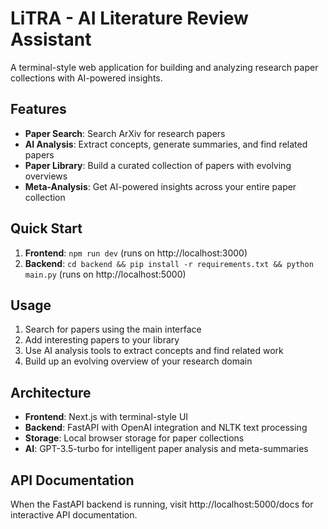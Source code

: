# LiTRA - AI Literature Review Assistant

A terminal-style web application for building and analyzing research paper collections with AI-powered insights.

## Features

- **Paper Search**: Search ArXiv for research papers
- **AI Analysis**: Extract concepts, generate summaries, and find related papers
- **Paper Library**: Build a curated collection of papers with evolving overviews
- **Meta-Analysis**: Get AI-powered insights across your entire paper collection

## Quick Start

1. **Frontend**: `npm run dev` (runs on http://localhost:3000)
2. **Backend**: `cd backend && pip install -r requirements.txt && python main.py` (runs on http://localhost:5000)

## Usage

1. Search for papers using the main interface
2. Add interesting papers to your library
3. Use AI analysis tools to extract concepts and find related work
4. Build up an evolving overview of your research domain

## Architecture

- **Frontend**: Next.js with terminal-style UI
- **Backend**: FastAPI with OpenAI integration and NLTK text processing
- **Storage**: Local browser storage for paper collections
- **AI**: GPT-3.5-turbo for intelligent paper analysis and meta-summaries

## API Documentation

When the FastAPI backend is running, visit http://localhost:5000/docs for interactive API documentation.